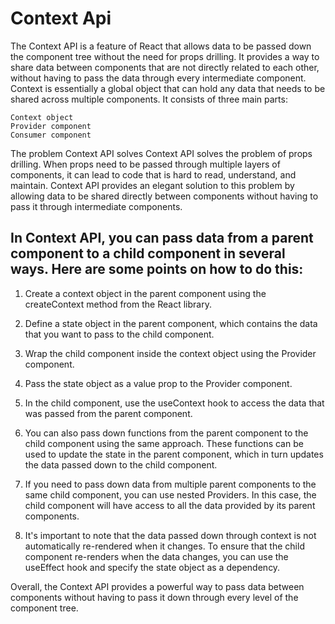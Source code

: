 # Context Api


The Context API is a feature of React that allows data to be passed down the component tree without the need for props drilling. It provides a way to share data between components that are not directly related to each other, without having to pass the data through every intermediate component.
Context is essentially a global object that can hold any data that needs to be shared across multiple components. It consists of three main parts:

    Context object
    Provider component
    Consumer component

The problem Context API solves Context API solves the problem of props drilling. When props need to be passed through multiple layers of components, it can lead to code that is hard to read, understand, and maintain. Context API provides an elegant solution to this problem by allowing data to be shared directly between components without having to pass it through intermediate components.

## In Context API, you can pass data from a parent component to a child component in several ways. Here are some points on how to do this:

1. Create a context object in the parent component using the createContext method from the React library.

2. Define a state object in the parent component, which contains the data that you want to pass to the child component.

3. Wrap the child component inside the context object using the Provider component.

4. Pass the state object as a value prop to the Provider component.

5. In the child component, use the useContext hook to access the data that was passed from the parent component.

6. You can also pass down functions from the parent component to the child component using the same approach. These functions can be used to update the state in the parent component, which in turn updates the data passed down to the child component.

7. If you need to pass down data from multiple parent components to the same child component, you can use nested Providers. In this case, the child component will have access to all the data provided by its parent components.

8. It's important to note that the data passed down through context is not automatically re-rendered when it changes. To ensure that the child component re-renders when the data changes, you can use the useEffect hook and specify the state object as a dependency.

Overall, the Context API provides a powerful way to pass data between components without having to pass it down through every level of the component tree.
